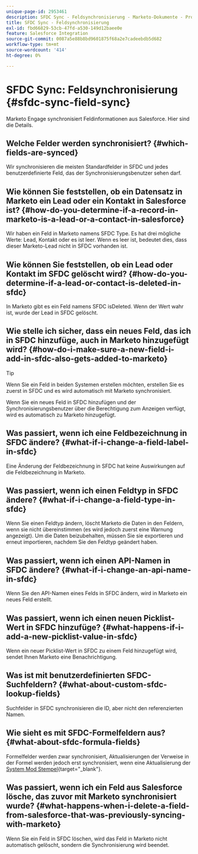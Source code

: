 ```yaml
---
unique-page-id: 2953461
description: SFDC Sync - Feldsynchronisierung - Marketo-Dokumente - Produktdokumentation
title: SFDC Sync - Feldsynchronisierung
exl-id: fbd66829-53cb-47fd-a530-149d12baee0e
feature: Salesforce Integration
source-git-commit: 0087a5e88b8bd9601875f68a2e7cadeebdb5d682
workflow-type: tm+mt
source-wordcount: '414'
ht-degree: 0%

---
```


# SFDC Sync: Feldsynchronisierung {#sfdc-sync-field-sync}

Marketo Engage synchronisiert Feldinformationen aus Salesforce. Hier sind die Details.

## Welche Felder werden synchronisiert? {#which-fields-are-synced}

Wir synchronisieren die meisten Standardfelder in SFDC und jedes benutzerdefinierte Feld, das der Synchronisierungsbenutzer sehen darf.

## Wie können Sie feststellen, ob ein Datensatz in Marketo ein Lead oder ein Kontakt in Salesforce ist? {#how-do-you-determine-if-a-record-in-marketo-is-a-lead-or-a-contact-in-salesforce}

Wir haben ein Feld in Marketo namens SFDC Type. Es hat drei mögliche Werte: Lead, Kontakt oder es ist leer. Wenn es leer ist, bedeutet dies, dass dieser Marketo-Lead nicht in SFDC vorhanden ist.

## Wie können Sie feststellen, ob ein Lead oder Kontakt im SFDC gelöscht wird? {#how-do-you-determine-if-a-lead-or-contact-is-deleted-in-sfdc}

In Marketo gibt es ein Feld namens SFDC isDeleted. Wenn der Wert wahr ist, wurde der Lead in SFDC gelöscht.

## Wie stelle ich sicher, dass ein neues Feld, das ich in SFDC hinzufüge, auch in Marketo hinzugefügt wird? {#how-do-i-make-sure-a-new-field-i-add-in-sfdc-also-gets-added-to-marketo}

>[!TIP]
>
>Wenn Sie ein Feld in beiden Systemen erstellen möchten, erstellen Sie es zuerst in SFDC und es wird automatisch mit Marketo synchronisiert.

Wenn Sie ein neues Feld in SFDC hinzufügen und der Synchronisierungsbenutzer über die Berechtigung zum Anzeigen verfügt, wird es automatisch zu Marketo hinzugefügt.

## Was passiert, wenn ich eine Feldbezeichnung in SFDC ändere? {#what-if-i-change-a-field-label-in-sfdc}

Eine Änderung der Feldbezeichnung in SFDC hat keine Auswirkungen auf die Feldbezeichnung in Marketo.

## Was passiert, wenn ich einen Feldtyp in SFDC ändere? {#what-if-i-change-a-field-type-in-sfdc}

Wenn Sie einen Feldtyp ändern, löscht Marketo die Daten in den Feldern, wenn sie nicht übereinstimmen (es wird jedoch zuerst eine Warnung angezeigt). Um die Daten beizubehalten, müssen Sie sie exportieren und erneut importieren, nachdem Sie den Feldtyp geändert haben.

## Was passiert, wenn ich einen API-Namen in SFDC ändere? {#what-if-i-change-an-api-name-in-sfdc}

Wenn Sie den API-Namen eines Felds in SFDC ändern, wird in Marketo ein neues Feld erstellt.

## Was passiert, wenn ich einen neuen Picklist-Wert in SFDC hinzufüge? {#what-happens-if-i-add-a-new-picklist-value-in-sfdc}

Wenn ein neuer Picklist-Wert in SFDC zu einem Feld hinzugefügt wird, sendet Ihnen Marketo eine Benachrichtigung.

## Was ist mit benutzerdefinierten SFDC-Suchfeldern? {#what-about-custom-sfdc-lookup-fields}

Suchfelder in SFDC synchronisieren die ID, aber nicht den referenzierten Namen.

## Wie sieht es mit SFDC-Formelfeldern aus? {#what-about-sfdc-formula-fields}

Formelfelder werden zwar synchronisiert, Aktualisierungen der Verweise in der Formel werden jedoch erst synchronisiert, wenn eine Aktualisierung der [System Mod Stempel](https://help.salesforce.com/apex/HTViewSolution?id=000193203&amp;language=en_US){target="_blank"}.

## Was passiert, wenn ich ein Feld aus Salesforce lösche, das zuvor mit Marketo synchronisiert wurde? {#what-happens-when-i-delete-a-field-from-salesforce-that-was-previously-syncing-with-marketo}

Wenn Sie ein Feld in SFDC löschen, wird das Feld in Marketo nicht automatisch gelöscht, sondern die Synchronisierung wird beendet.
